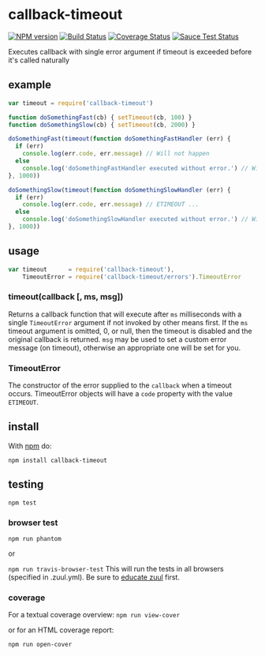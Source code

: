 callback-timeout
================

[![NPM version](https://badge.fury.io/js/callback-timeout.png)](http://badge.fury.io/js/callback-timeout)
[![Build Status](https://travis-ci.org/jasonpincin/callback-timeout.svg?branch=master)](https://travis-ci.org/jasonpincin/callback-timeout)
[![Coverage Status](https://coveralls.io/repos/jasonpincin/callback-timeout/badge.png?branch=master)](https://coveralls.io/r/jasonpincin/callback-timeout?branch=master)
[![Sauce Test Status](https://saucelabs.com/browser-matrix/jp-callback-timeout.svg)](https://saucelabs.com/u/jp-callback-timeout)

Executes callback with single error argument if timeout is exceeded before it's called naturally

## example

``` js
var timeout = require('callback-timeout')

function doSomethingFast(cb) { setTimeout(cb, 100) }
function doSomethingSlow(cb) { setTimeout(cb, 2000) }

doSomethingFast(timeout(function doSomethingFastHandler (err) {
  if (err)
    console.log(err.code, err.message) // Will not happen
  else
    console.log('doSomethingFastHandler executed without error.') // Will happen
}, 1000))

doSomethingSlow(timeout(function doSomethingSlowHandler (err) {
  if (err)
    console.log(err.code, err.message) // ETIMEOUT ... 
  else
    console.log('doSomethingSlowHandler executed without error.') // Will not happen
}, 1000))
```


## usage

``` js
var timeout      = require('callback-timeout'),
    TimeoutError = require('callback-timeout/errors').TimeoutError
```

### timeout(callback [, ms, msg])

Returns a callback function that will execute after `ms` milliseconds with a single `TimeoutError` argument if not invoked by other means first. If the `ms` timeout argument is omitted, 0, or null, then the timeout is disabled and the original callback is returned. `msg` may be used to set a custom error message (on timeout), otherwise an appropriate one will be set for you.

### TimeoutError

The constructor of the error supplied to the `callback` when a timeout occurs.
TimeoutError objects will have a `code` property with the value `ETIMEOUT`.

## install

With [npm](https://npmjs.org) do:

```
npm install callback-timeout
```

## testing

`npm test`

### browser test

`npm run phantom`

or 

`npm run travis-browser-test`
This will run the tests in all browsers (specified in .zuul.yml). Be sure to [educate zuul](https://github.com/defunctzombie/zuul/wiki/cloud-testing#2-educate-zuul) first.

### coverage

For a textual coverage overview:
`npm run view-cover`

or for an HTML coverage report:

`npm run open-cover`
